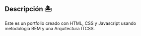 ## Descripción 🏝

Este es un portfolio creado con HTML, CSS y Javascript usando metodología BEM y una Arquitectura ITCSS.
